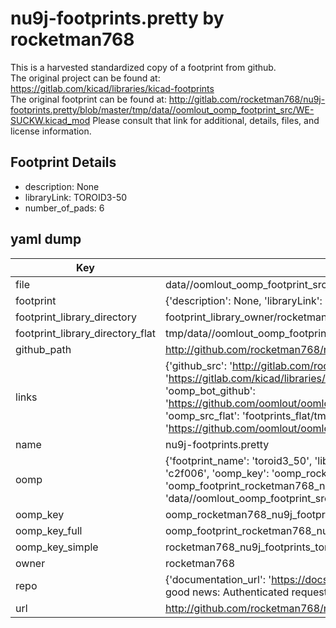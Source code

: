 # nu9j-footprints.pretty by rocketman768  
This is a harvested standardized copy of a footprint from github.  
The original project can be found at:  
https://gitlab.com/kicad/libraries/kicad-footprints  
The original footprint can be found at:
http://gitlab.com/rocketman768/nu9j-footprints.pretty/blob/master/tmp/data//oomlout_oomp_footprint_src/WE-SUCKW.kicad_mod
Please consult that link for additional, details, files, and license information.  
## Footprint Details
* description: None  
* libraryLink: TOROID3-50  
* number_of_pads: 6  
## yaml dump  
| Key | Value |  
| --- | --- |  
| file | data//oomlout_oomp_footprint_src/nu9j-footprints.pretty/TOROID3-50.kicad_mod |  
| footprint | {'description': None, 'libraryLink': 'TOROID3-50', 'number_of_pads': 6} |  
| footprint_library_directory | footprint_library_owner/rocketman768_nu9j-footprints.pretty |  
| footprint_library_directory_flat | tmp/data//oomlout_oomp_footprint_src/footprints_flat/rocketman768_nu9j_footprints_toroid3_50/working |  
| github_path | http://github.com/rocketman768/nu9j-footprints.pretty/blob/master/tmp/data//oomlout_oomp_footprint_src/TOROID3-50.kicad_mod |  
| links | {'github_src': 'http://gitlab.com/rocketman768/nu9j-footprints.pretty/blob/master/tmp/data//oomlout_oomp_footprint_src/WE-SUCKW.kicad_mod', 'github_src_repo': 'https://gitlab.com/kicad/libraries/kicad-footprints', 'oomp_bot': 'tmp/data//oomlout_oomp_footprint_src/footprints/rocketman768_nu9j_footprints_toroid3_50/working', 'oomp_bot_github': 'https://github.com/oomlout/oomlout_oomp_footprint_bot/tree/main/tmp/data//oomlout_oomp_footprint_src/footprints/rocketman768_nu9j_footprints_toroid3_50/working', 'oomp_src_flat': 'footprints_flat/tmp/data//oomlout_oomp_footprint_src/footprints_flat/rocketman768_nu9j_footprints_toroid3_50/working', 'oomp_src_flat_github': 'https://github.com/oomlout/oomlout_oomp_footprint_src/tree/main/tmp/data//oomlout_oomp_footprint_src/footprints_flat/rocketman768_nu9j_footprints_toroid3_50/working'} |  
| name | nu9j-footprints.pretty |  
| oomp | {'footprint_name': 'toroid3_50', 'library_name': 'nu9j_footprints', 'md5': 'c2f006fc904ad5fac69464d460d2442f', 'md5_10': 'c2f006fc90', 'md5_5': 'c2f00', 'md5_6': 'c2f006', 'oomp_key': 'oomp_rocketman768_nu9j_footprints_toroid3_50', 'oomp_key_extra': 'oomp_footprint_rocketman768_nu9j_footprints_toroid3_50', 'oomp_key_full': 'oomp_footprint_rocketman768_nu9j_footprints_toroid3_50_c2f006', 'oomp_key_simple': 'rocketman768_nu9j_footprints_toroid3_50', 'original_filename': 'data//oomlout_oomp_footprint_src/nu9j-footprints.pretty/TOROID3-50.kicad_mod', 'owner_name': 'rocketman768'} |  
| oomp_key | oomp_rocketman768_nu9j_footprints_toroid3_50 |  
| oomp_key_full | oomp_footprint_rocketman768_nu9j_footprints_toroid3_50 |  
| oomp_key_simple | rocketman768_nu9j_footprints_toroid3_50 |  
| owner | rocketman768 |  
| repo | {'documentation_url': 'https://docs.github.com/rest/overview/resources-in-the-rest-api#rate-limiting', 'message': "API rate limit exceeded for 84.66.142.224. (But here's the good news: Authenticated requests get a higher rate limit. Check out the documentation for more details.)"} |  
| url | http://github.com/rocketman768/nu9j-footprints.pretty |  

